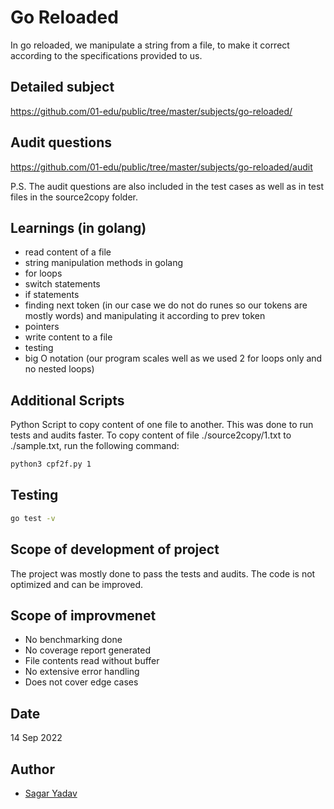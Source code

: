 # Go Reloaded

In go reloaded, we manipulate a string from a file, to make it correct according to the specifications provided to us.

## Detailed subject

<https://github.com/01-edu/public/tree/master/subjects/go-reloaded/>

## Audit questions

<https://github.com/01-edu/public/tree/master/subjects/go-reloaded/audit>

P.S. The audit questions are also included in the test cases as well as in test files in the source2copy folder.

## Learnings (in golang)

- read content of a file
- string manipulation methods in golang
- for loops
- switch statements
- if statements
- finding next token (in our case we do not do runes so our tokens are mostly words) and manipulating it according to prev token
- pointers
- write content to a file
- testing
- big O notation (our program scales well as we used 2 for loops only and no nested loops)

## Additional Scripts

Python Script to copy content of one file to another. This was done to run tests and audits faster.
To copy content of file ./source2copy/1.txt to ./sample.txt, run the following command:

```bash
python3 cpf2f.py 1
```

## Testing

```bash
go test -v
```

## Scope of development of project

The project was mostly done to pass the tests and audits. The code is not optimized and can be improved.

## Scope of improvmenet

- No benchmarking done
- No coverage report generated
- File contents read without buffer
- No extensive error handling
- Does not cover edge cases

## Date

14 Sep 2022

## Author

- [Sagar Yadav](https://linkedin.com/in/sagaryadav)

